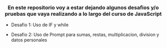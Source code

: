 <h3 align="center">En este repositorio voy a estar dejando algunos desafios y/o pruebas que vaya realizando a lo largo del curso de JavaScript</h3>

- Desafio 1: Uso de IF y while

- Desafio 2: Uso de Prompt para sumas, restas, multiplicacion, division y datos personales
